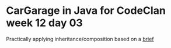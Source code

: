 # CarGarage in Java for CodeClan week 12 day 03

Practically applying inheritance/composition based on a [brief](https://github.com/codeclan/e25_classnotes/blob/master/week_12/day_3/composition_lab/composition_lab.md)
